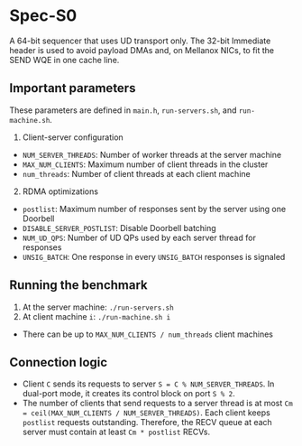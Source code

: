 # Spec-S0
A 64-bit sequencer that uses UD transport only. The 32-bit Immediate header is
used to avoid payload DMAs and, on Mellanox NICs, to fit the SEND WQE in one
cache line.

## Important parameters
These parameters are defined in `main.h`, `run-servers.sh`, and `run-machine.sh`.

1. Client-server configuration
  * `NUM_SERVER_THREADS`: Number of worker threads at the server machine
  * `MAX_NUM_CLIENTS`: Maximum number of client threads in the cluster
  * `num_threads`: Number of client threads at each client machine
2. RDMA optimizations
  * `postlist`: Maximum number of responses sent by the server using one Doorbell
  * `DISABLE_SERVER_POSTLIST`: Disable Doorbell batching
  * `NUM_UD_QPS`: Number of UD QPs used by each server thread for responses
  * `UNSIG_BATCH`: One response in every `UNSIG_BATCH` responses is signaled

## Running the benchmark

1. At the server machine: `./run-servers.sh`
2. At client machine `i`: `./run-machine.sh i`
  * There can be up to `MAX_NUM_CLIENTS / num_threads` client machines

## Connection logic
 * Client `C` sends its requests to server `S = C % NUM_SERVER_THREADS`. In
   dual-port mode, it creates its control block on port `S % 2`.
 * The number of clients that send requests to a server thread is at most
   `Cm = ceil(MAX_NUM_CLIENTS / NUM_SERVER_THREADS)`. Each client keeps
   `postlist` requests outstanding. Therefore, the RECV queue at each server
   must contain at least `Cm * postlist` RECVs.
